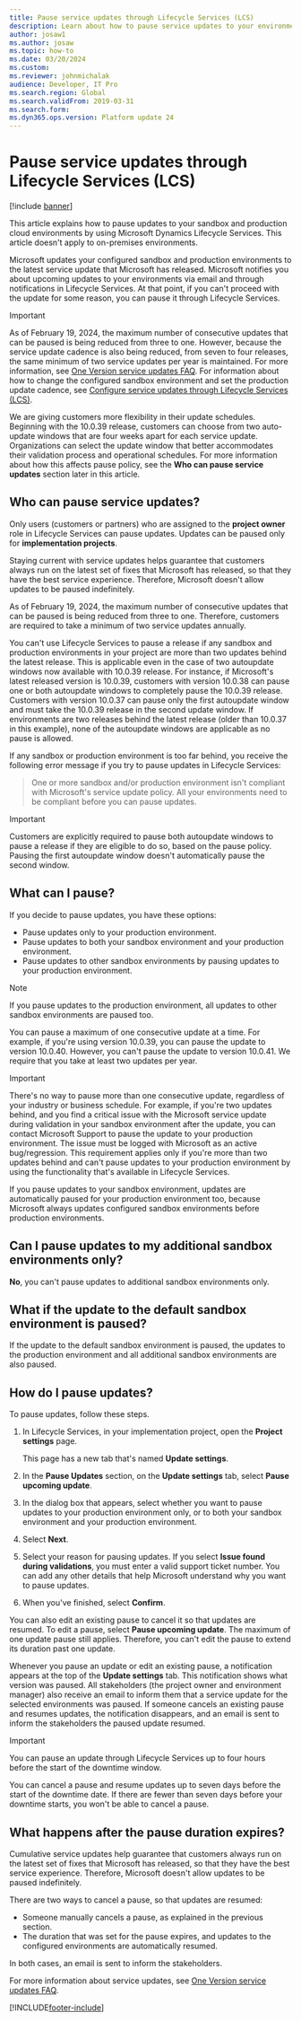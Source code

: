 ```yaml
---
title: Pause service updates through Lifecycle Services (LCS)
description: Learn about how to pause service updates to your environments, including overviews on who can pause and what parts of the service get paused.
author: josaw1
ms.author: josaw
ms.topic: how-to
ms.date: 03/20/2024
ms.custom:
ms.reviewer: johnmichalak  
audience: Developer, IT Pro
ms.search.region: Global
ms.search.validFrom: 2019-03-31
ms.search.form:
ms.dyn365.ops.version: Platform update 24 
---
```


# Pause service updates through Lifecycle Services (LCS)

[!include [banner](../includes/banner.md)]

This article explains how to pause updates to your sandbox and production cloud environments by using Microsoft Dynamics Lifecycle Services. This article doesn't apply to on-premises environments.

Microsoft updates your configured sandbox and production environments to the latest service update that Microsoft has released. Microsoft notifies you about upcoming updates to your environments via email and through notifications in Lifecycle Services. At that point, if you can't proceed with the update for some reason, you can pause it through Lifecycle Services.

> [!IMPORTANT]
> As of February 19, 2024, the maximum number of consecutive updates that can be paused is being reduced from three to one. However, because the service update cadence is also being reduced, from seven to four releases, the same minimum of two service updates per year is maintained. For more information, see [One Version service updates FAQ](../../../fin-ops-core/fin-ops/get-started/one-version.md). For information about how to change the configured sandbox environment and set the production update cadence, see [Configure service updates through Lifecycle Services (LCS)](configure-service-updates.md).
>
> We are giving customers more flexibility in their update schedules. Beginning with the 10.0.39 release, customers can choose from two auto-update windows that are four weeks apart for each service update. Organizations can select the update window that better accommodates their validation process and operational schedules. For more information about how this affects pause policy, see the **Who can pause service updates** section later in this article.

## Who can pause service updates?

Only users (customers or partners) who are assigned to the **project owner** role in Lifecycle Services can pause updates. Updates can be paused only for **implementation projects**.

Staying current with service updates helps guarantee that customers always run on the latest set of fixes that Microsoft has released, so that they have the best service experience. Therefore, Microsoft doesn't allow updates to be paused indefinitely.

As of February 19, 2024, the maximum number of consecutive updates that can be paused is being reduced from three to one. Therefore, customers are required to take a minimum of two service updates annually.

You can't use Lifecycle Services to pause a release if any sandbox and production environments in your project are more than two updates behind the latest release. This is applicable even in the case of two autoupdate windows now available with 10.0.39 release. For instance, if Microsoft's latest released version is 10.0.39, customers with version 10.0.38 can pause one or both autoupdate windows to completely pause the 10.0.39 release. Customers with version 10.0.37 can pause only the first autoupdate window and must take the 10.0.39 release in the second update window. If environments are two releases behind the latest release (older than 10.0.37 in this example), none of the autoupdate windows are applicable as no pause is allowed. 

If any sandbox or production environment is too far behind, you receive the following error message if you try to pause updates in Lifecycle Services:

> One or more sandbox and/or production environment isn't compliant with Microsoft's service update policy. All your environments need to be compliant before you can pause updates.

> [!IMPORTANT]
> Customers are explicitly required to pause both autoupdate windows to pause a release if they are eligible to do so, based on the pause policy. Pausing the first autoupdate window doesn't automatically pause the second window.

## What can I pause?

If you decide to pause updates, you have these options:

- Pause updates only to your production environment.
- Pause updates to both your sandbox environment and your production environment.
- Pause updates to other sandbox environments by pausing updates to your production environment.

> [!NOTE]
> If you pause updates to the production environment, all updates to other sandbox environments are paused too.

You can pause a maximum of one consecutive update at a time. For example, if you're using version 10.0.39, you can pause the update to version 10.0.40. However, you can't pause the update to version 10.0.41. We require that you take at least two updates per year.

> [!IMPORTANT]
> There's no way to pause more than one consecutive update, regardless of your industry or business schedule. For example, if you're two updates behind, and you find a critical issue with the Microsoft service update during validation in your sandbox environment after the update, you can contact Microsoft Support to pause the update to your production environment. The issue must be logged with Microsoft as an active bug/regression. This requirement applies only if you're more than two updates behind and can't pause updates to your production environment by using the functionality that's available in Lifecycle Services.
>
> If you pause updates to your sandbox environment, updates are automatically paused for your production environment too, because Microsoft always updates configured sandbox environments before production environments.

## Can I pause updates to my additional sandbox environments only?

**No**, you can't pause updates to additional sandbox environments only.

## What if the update to the default sandbox environment is paused?

If the update to the default sandbox environment is paused, the updates to the production environment and all additional sandbox environments are also paused.

## How do I pause updates?

To pause updates, follow these steps.

1. In Lifecycle Services, in your implementation project, open the **Project settings** page.

    This page has a new tab that's named **Update settings**.

2. In the **Pause Updates** section, on the **Update settings** tab, select **Pause upcoming update**.
3. In the dialog box that appears, select whether you want to pause updates to your production environment only, or to both your sandbox environment and your production environment.
4. Select **Next**.
5. Select your reason for pausing updates. If you select **Issue found during validations**, you must enter a valid support ticket number. You can add any other details that help Microsoft understand why you want to pause updates.
6. When you've finished, select **Confirm**.

You can also edit an existing pause to cancel it so that updates are resumed. To edit a pause, select **Pause upcoming update**. The maximum of one update pause still applies. Therefore, you can't edit the pause to extend its duration past one update.

Whenever you pause an update or edit an existing pause, a notification appears at the top of the **Update settings** tab. This notification shows what version was paused. All stakeholders (the project owner and environment manager) also receive an email to inform them that a service update for the selected environments was paused. If someone cancels an existing pause and resumes updates, the notification disappears, and an email is sent to inform the stakeholders the paused update resumed.

> [!IMPORTANT]
> You can pause an update through Lifecycle Services up to four hours before the start of the downtime window.
>
> You can cancel a pause and resume updates up to seven days before the start of the downtime date. If there are fewer than seven days before your downtime starts, you won't be able to cancel a pause.

## What happens after the pause duration expires?

Cumulative service updates help guarantee that customers always run on the latest set of fixes that Microsoft has released, so that they have the best service experience. Therefore, Microsoft doesn't allow updates to be paused indefinitely.

There are two ways to cancel a pause, so that updates are resumed:

- Someone manually cancels a pause, as explained in the previous section.
- The duration that was set for the pause expires, and updates to the configured environments are automatically resumed.

In both cases, an email is sent to inform the stakeholders.

For more information about service updates, see [One Version service updates FAQ](../../../fin-ops-core/fin-ops/get-started/one-version.md).

[!INCLUDE[footer-include](../../../includes/footer-banner.md)]
